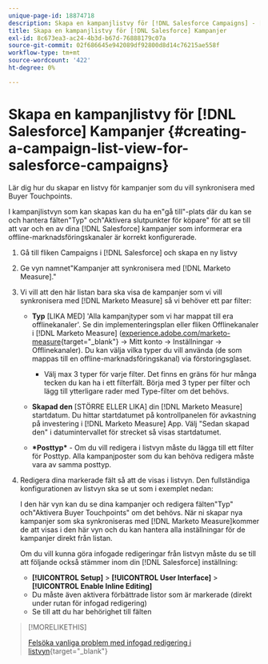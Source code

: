 ```yaml
---
unique-page-id: 18874718
description: Skapa en kampanjlistvy för [!DNL Salesforce Campaigns] - [!DNL Marketo Measure] - Produktdokumentation
title: Skapa en kampanjlistvy för [!DNL Salesforce] Kampanjer
exl-id: 8c673ea3-ac24-4b3d-b67d-76888179c07a
source-git-commit: 02f686645e942089df92800d8d14c76215ae558f
workflow-type: tm+mt
source-wordcount: '422'
ht-degree: 0%

---
```


# Skapa en kampanjlistvy för [!DNL Salesforce] Kampanjer {#creating-a-campaign-list-view-for-salesforce-campaigns}

Lär dig hur du skapar en listvy för kampanjer som du vill synkronisera med Buyer Touchpoints.

I kampanjlistvyn som kan skapas kan du ha en&quot;gå till&quot;-plats där du kan se och hantera fälten&quot;Typ&quot; och&quot;Aktivera slutpunkter för köpare&quot; för att se till att var och en av dina [!DNL Salesforce] kampanjer som informerar era offline-marknadsföringskanaler är korrekt konfigurerade.

1. Gå till fliken Campaigns i [!DNL Salesforce] och skapa en ny listvy
1. Ge vyn namnet&quot;Kampanjer att synkronisera med [!DNL Marketo Measure].&quot;
1. Vi vill att den här listan bara ska visa de kampanjer som vi vill synkronisera med [!DNL Marketo Measure] så vi behöver ett par filter:

   * **Typ** [LIKA MED] &#39;Alla kampanjtyper som vi har mappat till era offlinekanaler&#39;. Se din implementeringsplan eller fliken Offlinekanaler i [!DNL Marketo Measure] ([experience.adobe.com/marketo-measure](https://experience.adobe.com/marketo-measure){target=&quot;_blank&quot;} -> Mitt konto -> Inställningar -> Offlinekanaler). Du kan välja vilka typer du vill använda (de som mappas till en offline-marknadsföringskanal) via förstoringsglaset.

      * Välj max 3 typer för varje filter. Det finns en gräns för hur många tecken du kan ha i ett filterfält. Börja med 3 typer per filter och lägg till ytterligare rader med Type-filter om det behövs.
   * **Skapad den** [STÖRRE ELLER LIKA] din [!DNL Marketo Measure] startdatum. Du hittar startdatumet på kontrollpanelen för avkastning på investering i [!DNL Marketo Measure] App. Välj &quot;Sedan skapad den&quot; i datumintervallet för strecket så visas startdatumet.
   * **&#42;Posttyp&#42;** - Om du vill redigera i listvyn måste du lägga till ett filter för Posttyp. Alla kampanjposter som du kan behöva redigera måste vara av samma posttyp.


1. Redigera dina markerade fält så att de visas i listvyn. Den fullständiga konfigurationen av listvyn ska se ut som i exemplet nedan:

   I den här vyn kan du se dina kampanjer och redigera fälten&quot;Typ&quot; och&quot;Aktivera Buyer Touchpoints&quot; om det behövs. När ni skapar nya kampanjer som ska synkroniseras med [!DNL Marketo Measure]kommer de att visas i den här vyn och du kan hantera alla inställningar för de kampanjer direkt från listan.

   Om du vill kunna göra infogade redigeringar från listvyn måste du se till att följande också stämmer inom din [!DNL Salesforce] inställning:

   * **[!UICONTROL Setup]** > **[!UICONTROL User Interface]** > **[!UICONTROL Enable Inline Editing]**
   * Du måste även aktivera förbättrade listor som är markerade (direkt under rutan för infogad redigering)
   * Se till att du har behörighet till fälten

>[!MORELIKETHIS]
>
>[Felsöka vanliga problem med infogad redigering i listvyn](http://help.salesforce.com/articleView?id=000003911&amp;language=en_US&amp;type=1){target=&quot;_blank&quot;}
